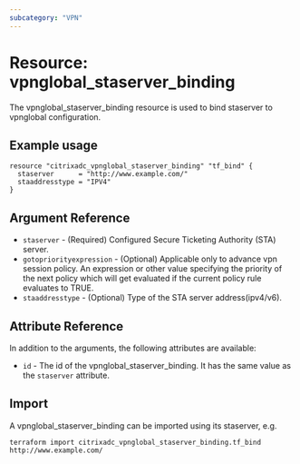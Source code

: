 ```yaml
---
subcategory: "VPN"
---
```


# Resource: vpnglobal_staserver_binding

The vpnglobal_staserver_binding resource is used to bind staserver to vpnglobal configuration.


## Example usage

```hcl
resource "citrixadc_vpnglobal_staserver_binding" "tf_bind" {
  staserver      = "http://www.example.com/"
  staaddresstype = "IPV4"
}
```


## Argument Reference

* `staserver` - (Required) Configured Secure Ticketing Authority (STA) server.
* `gotopriorityexpression` - (Optional) Applicable only to advance vpn session policy. An expression or other value specifying the priority of the next policy which will get evaluated if the current policy rule evaluates to TRUE.
* `staaddresstype` - (Optional) Type of the STA server address(ipv4/v6).


## Attribute Reference

In addition to the arguments, the following attributes are available:

* `id` - The id of the vpnglobal_staserver_binding. It has the same value as the `staserver` attribute.


## Import

A vpnglobal_staserver_binding can be imported using its staserver, e.g.

```shell
terraform import citrixadc_vpnglobal_staserver_binding.tf_bind http://www.example.com/
```
